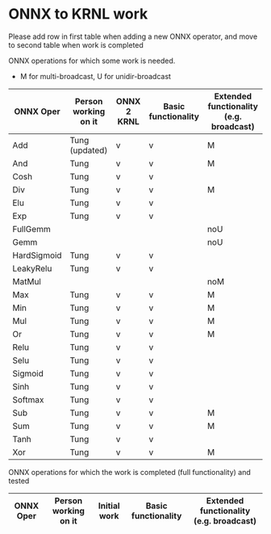 # ONNX to KRNL work

Please add row in first table when adding a new ONNX operator, and move to second table when work is completed

ONNX operations for which some work is needed. 
* M for multi-broadcast, U for unidir-broadcast


| ONNX Oper   | Person working on it  | ONNX 2 KRNL    | Basic functionality   | Extended functionality (e.g. broadcast)  |
| ----------  | --------------------- | -------------- | --------------------- | ---------------------------------------- |
| Add         | Tung (updated)        | v              | v                     | M                                        |
| And         | Tung                  | v              | v                     | M                                        |
| Cosh        | Tung                  | v              | v                     |                                          |
| Div         | Tung                  | v              | v                     | M                                        |
| Elu         | Tung                  | v              | v                     |                                          |
| Exp         | Tung                  | v              | v                     |                                          |
| FullGemm    |                       |                |                       | noU                                      |
| Gemm        |                       |                |                       | noU                                      |
| HardSigmoid | Tung                  | v              | v                     |                                          |
| LeakyRelu   | Tung                  | v              | v                     |                                          |
| MatMul      |                       |                |                       | noM                                      |
| Max         | Tung                  | v              | v                     | M                                        |
| Min         | Tung                  | v              | v                     | M                                        |
| Mul         | Tung                  | v              | v                     | M                                        |
| Or          | Tung                  | v              | v                     | M                                        |
| Relu        | Tung                  | v              | v                     |                                          |
| Selu        | Tung                  | v              | v                     |                                          |
| Sigmoid     | Tung                  | v              | v                     |                                          |
| Sinh        | Tung                  | v              | v                     |                                          |
| Softmax     | Tung                  | v              | v                     |                                          |
| Sub         | Tung                  | v              | v                     | M                                        |
| Sum         | Tung                  | v              | v                     | M                                        |
| Tanh        | Tung                  | v              | v                     |                                          |
| Xor         | Tung                  | v              | v                     | M                                        |


ONNX operations for which the work is completed (full functionality) and tested

| ONNX Oper  | Person working on it   | Initial work   | Basic functionality   | Extended functionality (e.g. broadcast)  |
| ---------- | ---------------------- | -------------- | --------------------- | ---------------------------------------- |
